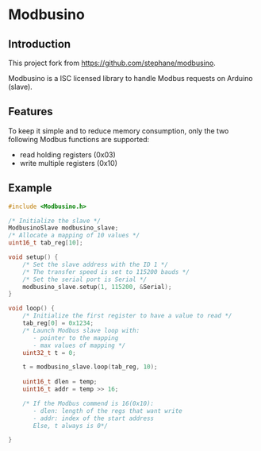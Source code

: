 Modbusino
=========

Introduction
------------
This project fork from https://github.com/stephane/modbusino.

Modbusino is a ISC licensed library to handle Modbus requests on Arduino
(slave).


Features
--------

To keep it simple and to reduce memory consumption, only the two following
Modbus functions are supported:

* read holding registers (0x03)
* write multiple registers (0x10)

Example
-------

```c
#include <Modbusino.h>

/* Initialize the slave */
ModbusinoSlave modbusino_slave;
/* Allocate a mapping of 10 values */
uint16_t tab_reg[10];

void setup() {
    /* Set the slave address with the ID 1 */
    /* The transfer speed is set to 115200 bauds */
    /* Set the serial port is Serial */
    modbusino_slave.setup(1, 115200, &Serial);
}

void loop() {
    /* Initialize the first register to have a value to read */
    tab_reg[0] = 0x1234;
    /* Launch Modbus slave loop with:
       - pointer to the mapping
       - max values of mapping */
    uint32_t t = 0;

    t = modbusino_slave.loop(tab_reg, 10);
    
    uint16_t dlen = temp;
    uint16_t addr = temp >> 16;

    /* If the Modbus commend is 16(0x10):
       - dlen: length of the regs that want write
       - addr: index of the start address 
       Else, t always is 0*/

}
```
